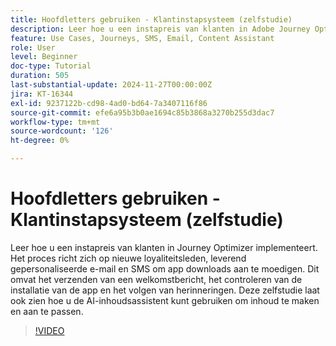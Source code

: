 ```yaml
---
title: Hoofdletters gebruiken - Klantinstapsysteem (zelfstudie)
description: Leer hoe u een instapreis van klanten in Adobe Journey Optimizer (AJO) implementeert. ​Het proces richt zich op nieuwe loyaliteitsleden, leverend gepersonaliseerde e-mail en SMS om app downloads aan te moedigen. ​Dit omvat het verzenden van een welkomstbericht, het controleren van de installatie van de app en het volgen van herinneringen. ​Deze zelfstudie laat ook zien hoe u de AI-inhoudsassistent kunt gebruiken om inhoud te maken en aan te passen.
feature: Use Cases, Journeys, SMS, Email, Content Assistant
role: User
level: Beginner
doc-type: Tutorial
duration: 505
last-substantial-update: 2024-11-27T00:00:00Z
jira: KT-16344
exl-id: 9237122b-cd98-4ad0-bd64-7a3407116f86
source-git-commit: efe6a95b3b0ae1694c85b3868a3270b255d3dac7
workflow-type: tm+mt
source-wordcount: '126'
ht-degree: 0%

---
```


# Hoofdletters gebruiken - Klantinstapsysteem (zelfstudie)

Leer hoe u een instapreis van klanten in Journey Optimizer implementeert. Het proces richt zich op nieuwe loyaliteitsleden, leverend gepersonaliseerde e-mail en SMS om app downloads aan te moedigen. Dit omvat het verzenden van een welkomstbericht, het controleren van de installatie van de app en het volgen van herinneringen. &#x200B;Deze zelfstudie laat ook zien hoe u de AI-inhoudsassistent kunt gebruiken om inhoud te maken en aan te passen.

>[!VIDEO](https://video.tv.adobe.com/v/3440656/?learn=on&enablevpops&captions=dut)
